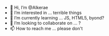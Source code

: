 - 👋 Hi, I’m @Alkerae
- 👀 I’m interested in ... terrible things
- 🌱 I’m currently learning ... JS, HTML5, byond?
- 💞️ I’m looking to collaborate on ... ?
- 📫 How to reach me ... please don't

<!---
Alkerae/Alkerae is a ✨ special ✨ repository because its `README.md` (this file) appears on your GitHub profile.
You can click the Preview link to take a look at your changes.
--->
